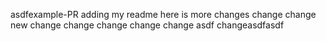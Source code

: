 asdfexample-PR
adding my readme here is more changes
change
change
new change
change
change
change
change
asdf
changeasdfasdf